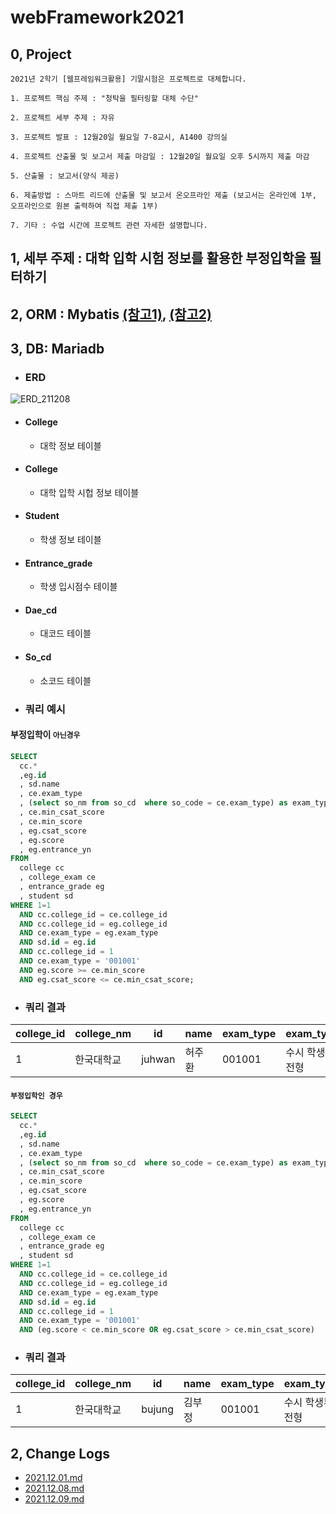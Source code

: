 # webFramework2021
## 0, Project
```
2021년 2학기 [웹프레임워크활용] 기말시험은 프로젝트로 대체합니다.

1. 프로젝트 핵심 주제 : "청탁을 필터링할 대체 수단"

2. 프로젝트 세부 주제 : 자유

3. 프로젝트 발표 : 12월20일 월요일 7-8교시, A1400 강의실

4. 프로젝트 산출물 및 보고서 제출 마감일 : 12월20일 월요일 오후 5시까지 제출 마감

5. 산출물 : 보고서(양식 제공)

6. 제출방법 : 스마트 리드에 산출물 및 보고서 온오프라인 제출 (보고서는 온라인에 1부, 오프라인으로 원본 출력하여 직접 제출 1부)

7. 기타 : 수업 시간에 프로젝트 관련 자세한 설명합니다.
```
## 1, 세부 주제 : 대학 입학 시험 정보를 활용한 부정입학을 필터하기

## 2, ORM : Mybatis [(참고1)](https://ming9mon.tistory.com/64), [(참고2)](https://twofootdog.github.io/Spring-DAO%EC%99%80-Mapper%EC%9D%98-%EC%B0%A8%EC%9D%B4%EC%A0%90/)

## 3, DB: Mariadb
- ### ERD
![ERD_211208](https://user-images.githubusercontent.com/47820142/145184841-12ade7d8-9d57-49ca-964c-8ac08278f295.PNG)

  - #### College 
    - 대학 정보 테이블

  - #### College 
    - 대학 입학 시헙 정보 테이블

  - #### Student
    - 학생 정보 테이블

  - #### Entrance_grade 
    - 학생 입시점수 테이블

  - #### Dae_cd
    - 대코드 테이블

  - #### So_cd
    - 소코드 테이블

 - ### 쿼리 예시 
 #### 부정입학이 `아닌경우`
  ```sql
SELECT 
	cc.*
	,eg.id 
	, sd.name 
	, ce.exam_type 
	, (select so_nm from so_cd  where so_code = ce.exam_type) as exam_type_nm
	, ce.min_csat_score 
	, ce.min_score 
	, eg.csat_score 
	, eg.score 
	, eg.entrance_yn 
FROM 
	college cc
	, college_exam ce
	, entrance_grade eg
	, student sd
WHERE 1=1 
	AND cc.college_id = ce.college_id
	AND cc.college_id = eg.college_id 
	AND ce.exam_type = eg.exam_type
	AND sd.id = eg.id
	AND cc.college_id = 1
	AND ce.exam_type = '001001'
	AND eg.score >= ce.min_score
	AND eg.csat_score <= ce.min_csat_score;
  ```
 - ### 쿼리 결과 
|college_id|college_nm|id|name|exam_type|exam_type_nm|min_csat_score|min_score|csat_score|score|entrance_yn|
|---|---|---|---|---|---|---|---|---|---|---|
|1|한국대학교|juhwan|허주환|001001|수시 학생부교과전형|2.00|70.34|1.92|83.30|Y|

#### `부정입학인 경우`
  ```sql
SELECT 
	cc.*
	,eg.id 
	, sd.name 
	, ce.exam_type 
	, (select so_nm from so_cd  where so_code = ce.exam_type) as exam_type_nm
	, ce.min_csat_score 
	, ce.min_score 
	, eg.csat_score 
	, eg.score 
	, eg.entrance_yn 
FROM 
	college cc
	, college_exam ce
	, entrance_grade eg
	, student sd
WHERE 1=1 
	AND cc.college_id = ce.college_id
	AND cc.college_id = eg.college_id 
	AND ce.exam_type = eg.exam_type
	AND sd.id = eg.id
	AND cc.college_id = 1
	AND ce.exam_type = '001001'
	AND (eg.score < ce.min_score OR eg.csat_score > ce.min_csat_score)
  ```
 - ### 쿼리 결과 
|college_id|college_nm|id|name|exam_type|exam_type_nm|min_csat_score|min_score|csat_score|score|entrance_yn|
|---|---|---|---|---|---|---|---|---|---|---|
|1|한국대학교|bujung|김부정|001001|수시 학생부교과전형|2.00|70.34|2.1|73.38|Y|
 
## 2, Change Logs
  - [2021.12.01.md](https://github.com/juhwanHeo/webFramework2021/blob/main/project/changeLogs/21.12.01.md)
  - [2021.12.08.md](https://github.com/juhwanHeo/webFramework2021/blob/main/project/changeLogs/21.12.08.md)
  - [2021.12.09.md](https://github.com/juhwanHeo/webFramework2021/blob/main/project/changeLogs/21.12.09.md)
